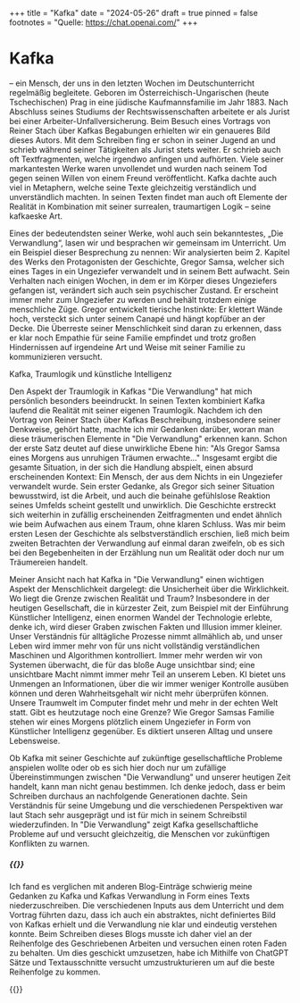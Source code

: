 +++
title = "Kafka"
date = "2024-05-26"
draft = true
pinned = false
footnotes = "Quelle: https://chat.openai.com/"
+++
# Kafka

– ein Mensch, der uns in den letzten Wochen im Deutschunterricht regelmäßig begleitete. Geboren im Österreichisch-Ungarischen (heute Tschechischen) Prag in eine jüdische Kaufmannsfamilie im Jahr 1883. Nach Abschluss seines Studiums der Rechtswissenschaften arbeitete er als Jurist bei einer Arbeiter-Unfallversicherung. Beim Besuch eines Vortrags von Reiner Stach über Kafkas Begabungen erhielten wir ein genaueres Bild dieses Autors. Mit dem Schreiben fing er schon in seiner Jugend an und schrieb während seiner Tätigkeiten als Jurist stets weiter. Er schrieb auch oft Textfragmenten, welche irgendwo anfingen und aufhörten. Viele seiner markantesten Werke waren unvollendet und wurden nach seinem Tod gegen seinen Willen von einem Freund veröffentlicht. Kafka dachte auch viel in Metaphern, welche seine Texte gleichzeitig verständlich und unverständlich machten. In seinen Texten findet man auch oft Elemente der Realität in Kombination mit seiner surrealen, traumartigen Logik – seine kafkaeske Art.

Eines der bedeutendsten seiner Werke, wohl auch sein bekanntestes, „Die Verwandlung“, lasen wir und besprachen wir gemeinsam im Unterricht. Um ein Beispiel dieser Besprechung zu nennen: Wir analysierten beim 2. Kapitel des Werks den Protagonisten der Geschichte, Gregor Samsa, welcher sich eines Tages in ein Ungeziefer verwandelt und in seinem Bett aufwacht. Sein Verhalten nach einigen Wochen, in dem er im Körper dieses Ungeziefers gefangen ist, verändert sich auch sein psychischer Zustand. Er erscheint immer mehr zum Ungeziefer zu werden und behält trotzdem einige menschliche Züge. Gregor entwickelt tierische Instinkte: Er klettert Wände hoch, versteckt sich unter seinem Canapé und hängt kopfüber an der Decke. Die Überreste seiner Menschlichkeit sind daran zu erkennen, dass er klar noch Empathie für seine Familie empfindet und trotz großen Hindernissen auf irgendeine Art und Weise mit seiner Familie zu kommunizieren versucht.

Kafka, Traumlogik und künstliche Intelligenz

Den Aspekt der Traumlogik in Kafkas "Die Verwandlung" hat mich persönlich besonders beeindruckt. In seinen Texten kombiniert Kafka laufend die Realität mit seiner eigenen Traumlogik. Nachdem ich den Vortrag von Reiner Stach über Kafkas Beschreibung, insbesondere seiner Denkweise, gehört hatte, machte ich mir Gedanken darüber, woran man diese träumerischen Elemente in "Die Verwandlung" erkennen kann. Schon der erste Satz deutet auf diese unwirkliche Ebene hin: "Als Gregor Samsa eines Morgens aus unruhigen Träumen erwachte..." Insgesamt ergibt die gesamte Situation, in der sich die Handlung abspielt, einen absurd erscheinenden Kontext: Ein Mensch, der aus dem Nichts in ein Ungeziefer verwandelt wurde. Sein erster Gedanke, als Gregor sich seiner Situation bewusstwird, ist die Arbeit, und auch die beinahe gefühlslose Reaktion seines Umfelds scheint gestellt und unwirklich. Die Geschichte erstreckt sich weiterhin in zufällig erscheinenden Zeitfragmenten und endet ähnlich wie beim Aufwachen aus einem Traum, ohne klaren Schluss. Was mir beim ersten Lesen der Geschichte als selbstverständlich erschien, ließ mich beim zweiten Betrachten der Verwandlung auf einmal daran zweifeln, ob es sich bei den Begebenheiten in der Erzählung nun um Realität oder doch nur um Träumereien handelt.

Meiner Ansicht nach hat Kafka in "Die Verwandlung" einen wichtigen Aspekt der Menschlichkeit dargelegt: die Unsicherheit über die Wirklichkeit. Wo liegt die Grenze zwischen Realität und Traum? Insbesondere in der heutigen Gesellschaft, die in kürzester Zeit, zum Beispiel mit der Einführung Künstlicher Intelligenz, einen enormen Wandel der Technologie erlebte, denke ich, wird dieser Graben zwischen Fakten und Illusion immer kleiner. Unser Verständnis für alltägliche Prozesse nimmt allmählich ab, und unser Leben wird immer mehr von für uns nicht vollständig verständlichen Maschinen und Algorithmen kontrolliert. Immer mehr werden wir von Systemen überwacht, die für das bloße Auge unsichtbar sind; eine unsichtbare Macht nimmt immer mehr Teil an unserem Leben. KI bietet uns Unmengen an Informationen, über die wir immer weniger Kontrolle ausüben können und deren Wahrheitsgehalt wir nicht mehr überprüfen können. Unsere Traumwelt im Computer findet mehr und mehr in der echten Welt statt. Gibt es heutzutage noch eine Grenze? Wie Gregor Samsas Familie stehen wir eines Morgens plötzlich einem Ungeziefer in Form von Künstlicher Intelligenz gegenüber. Es diktiert unseren Alltag und unsere Lebensweise.

Ob Kafka mit seiner Geschichte auf zukünftige gesellschaftliche Probleme anspielen wollte oder ob es sich hier doch nur um zufällige Übereinstimmungen zwischen "Die Verwandlung" und unserer heutigen Zeit handelt, kann man nicht genau bestimmen. Ich denke jedoch, dass er beim Schreiben durchaus an nachfolgende Generationen dachte. Sein Verständnis für seine Umgebung und die verschiedenen Perspektiven war laut Stach sehr ausgeprägt und ist für mich in seinem Schreibstil wiederzufinden. In "Die Verwandlung" zeigt Kafka gesellschaftliche Probleme auf und versucht gleichzeitig, die Menschen vor zukünftigen Konflikten zu warnen.

##### {{<box title="Der Schreibprozess">}}

Ich fand es verglichen mit anderen Blog-Einträge schwierig meine Gedanken zu Kafka und Kafkas Verwandlung in Form eines Texts niederzuschreiben. Die verschiedenen Inputs aus dem Unterricht und dem Vortrag führten dazu, dass ich auch ein abstraktes, nicht definiertes Bild von Kafkas erhielt und die Verwandlung nie klar und eindeutig verstehen konnte. Beim Schreiben dieses Blogs musste ich daher viel an der Reihenfolge des Geschriebenen Arbeiten und versuchen einen roten Faden zu behalten. Um dies geschickt umzusetzen, habe ich Mithilfe von ChatGPT Sätze und Textausschnitte versucht umzustrukturieren um auf die beste Reihenfolge zu kommen.

{{</box>}}